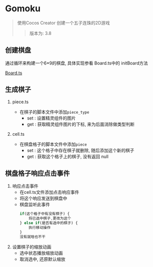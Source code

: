 # Gomoku

> 使用Cocos Creator 创建一个五子连珠的2D游戏
>
>> 版本为: 3.8
>>

## 创建棋盘

  通过循环来构建一个6*9的棋盘, 具体实现参看 Board.ts中的 initBoard方法

  [Board.ts](/assets/scripts/Board.ts "initBoad方法")

## 生成棋子

1. piece.ts
    * 在棋子的脚本文件中添加`piece_type`
        * set : 设置精灵组件的图片
        * get : 获取精灵组件图片的下标, 来为后面消除做类型判断

2. cell.ts
    * 在棋盘格子的脚本文件中添加`piece`
        * set : 这个格子中存在棋子就删除, 随后添加这个新的棋子
        * get : 获取这个格子上的棋子, 没有返回 null

## 棋盘格子响应点击事件

1. 响应点击事件
    * 在cell.ts文件添加点击响应事件
    * 将这个响应发送到棋盘中
    * 棋盘监听此事件
        ``` TypeScript
        if(这个格子中有没有棋子) {
            将已选中棋子,更改为这个
        } else if(是否有选中的棋子) {
            执行移动操作
        }
        没有就啥也不干
        ```
2. 设置棋子的缩放动画
    * 选中状态播放缩放动画
    * 取消选中, 还原默认缩放
